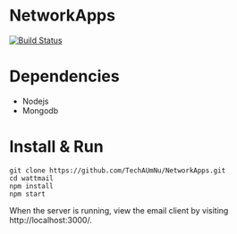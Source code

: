 # NetworkApps
[![Build Status](https://travis-ci.org/TechAUmNu/NetworkApps.svg?branch=master)](https://travis-ci.org/TechAUmNu/NetworkApps)

# Dependencies 
- Nodejs
- Mongodb
# Install & Run
```
git clone https://github.com/TechAUmNu/NetworkApps.git
cd wattmail
npm install
npm start
```
When the server is running, view the email client by visiting http://localhost:3000/.
